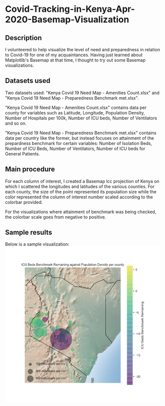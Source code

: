 # Covid-Tracking-in-Kenya-Apr-2020-Basemap-Visualization
## Description
I volunteered to help visualize the level of need and preparedness in relation to Covid-19 for one of my acquaintances. Having just learned about Matplotlib's Basemap at that time, I thought to try out some Basemap visualizations.  

## Datasets used
Two datasets used: "Kenya Covid 19 Need Map - Amenities Count.xlsx" and "Kenya Covid 19 Need Map - Preparedness Benchmark met.xlsx". 

"Kenya Covid 19 Need Map - Amenities Count.xlsx" contains data per county for variables such as Latitude, Longitude, Population Density, Number of Hospitals per 100k, Number of ICU beds, Number of Ventilators and so on. 

"Kenya Covid 19 Need Map - Preparedness Benchmark met.xlsx" contains data per country like the former, but instead focuses on attainment of the prepardness benchmark for certain variables: Number of Isolation Beds, Number of ICU Beds, Number of Ventilators, Number of ICU beds for General Patients.

## Main procedure
For each column of interest, I created a Basemap lcc projection of Kenya on which I scattered the longitudes and latitudes of the various counties. For each county, the size of the point represented its population size while the color represented the column of interest number scaled according to the colorbar provided.

For the visualizations where attainment of benchmark was being checked, the colorbar scale goes from negative to positive.

## Sample results
 
Below is a sample visualization: 
![](https://github.com/induhiu/Covid-Tracking-in-Kenya-Apr-2020-Basemap-Visualization/blob/master/Covid-19%20Preparedness%20Check%20in%20Kenya%20Visualized/ICU%20Beds%20Benchmark%20Remaining%20against%20Population%20density.png)


